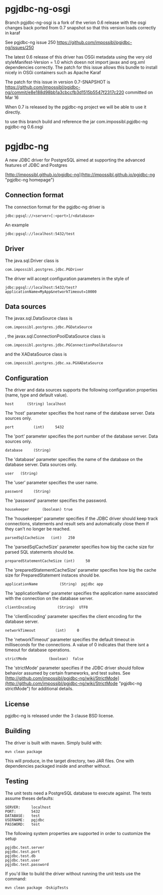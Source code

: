 # pgjdbc-ng-osgi

Branch pgjdbc-ng-osgi is a fork of the verion 0.6 release with the osgi changes back ported from 0.7 snapshot so that this version loads correctly in karaf

See pgjdbc-ng issue 250 https://github.com/impossibl/pgjdbc-ng/issues/250 

The latest 0.6 release of this driver has OSGi metadata using the very old styleManifest-Version = 1.0 
which doesn not import  javax and org.xml dependencies correctly. The patch for this issue allows
this bundle to install nicely in OSGi containers such as Apache Karaf

The patch for this issue in version 0.7-SNAPSHOT is 
https://github.com/impossibl/pgjdbc-ng/commit/e8e188d98bb1a3cbccfb3d1515b5547f2317c220  committed on Mar 16

When 0.7 is released by the pgjdbc-ng project we will be able to use it directly.

to use this branch build and reference the jar
 <groupId>com.impossibl.pgjdbc-ng</groupId>
 <artifactId>pgjdbc-ng</artifactId>
 <version>0.6.osgi</version>

# pgjdbc-ng

A new JDBC driver for PostgreSQL aimed at supporting the advanced features of JDBC and Postgres

[http://impossibl.github.io/pgjdbc-ng](http://impossibl.github.io/pgjdbc-ng "pgjdbc-ng homepage")

## Connection format

The connection format for the pgjdbc-ng driver is

	jdbc:pgsql://<server>[:<port>]/<database>

An example

	jdbc:pgsql://localhost:5432/test

## Driver

The java.sql.Driver class is

	com.impossibl.postgres.jdbc.PGDriver

The driver will accept configuration parameters in the style of

	jdbc:pgsql://localhost:5432/test?applicationName=MyApp&networkTimeout=10000

## Data sources

The javax.sql.DataSource class is

	com.impossibl.postgres.jdbc.PGDataSource

, the javax.sql.ConnectionPoolDataSource class is

	com.impossibl.postgres.jdbc.PGConnectionPoolDataSource

and the XADataSource class is

	com.impossibl.postgres.jdbc.xa.PGXADataSource

## Configuration

The driver and data sources supports the following configuration
properties (name, type and default value).

	host      (String) localhost

The 'host' parameter specifies the host name of the database server. Data sources only.

	port         (int)     5432

The 'port' parameter specifies the port number of the database server. Data sources only.

	database     (String)

The 'database' parameter specifies the name of the database on the database server. Data sources only.

	user   (String)

The 'user' parameter specifies the user name.

	password     (String)

The 'password' parameter specifies the password.

	housekeeper      (boolean) true

The 'housekeeper' parameter specifies if the JDBC driver should keep track connections, statements and result sets
and automatically close them if they can't no longer be reached.

	parsedSqlCacheSize   (int)   250

The 'parsedSqlCacheSize' parameter specifies how big the cache size for parsed SQL statements should be.

	preparedStatementCacheSize (int)     50

The 'preparedStatementCacheSize' parameter specifies how big the cache size for PreparedStatement instaces should be.

	applicationName          (String)  pgjdbc app

The 'applicationName' parameter specifies the application name associated with the connection on the database server.

	clientEncoding          (String)  UTF8

The 'clientEncoding' parameter specifies the client encoding for the database server.

	networkTimeout         (int)     0

The 'networkTimeout' parameter specifies the default timeout in milliseconds for the connections.
A value of 0 indicates that there isnt a timeout for database operations.

	strictMode          (boolean)  false

The 'strictMode' parameter specifies if the JDBC driver should follow behavior assumed by
certain frameworks, and test suites. See
[http://github.com/impossibl/pgjdbc-ng/wiki/StrictMode](http://github.com/impossibl/pgjdbc-ng/wiki/StrictMode "pgjdbc-ng strictMode")
for additional details.

## License

pgjdbc-ng is released under the 3 clause BSD license.

## Building
The driver is built with maven. Simply build with:

	mvn clean package

This will produce, in the target directory, two JAR files. One with dependencies
packaged inside and another without.

## Testing

The unit tests need a PostgreSQL database to execute against. The tests assume theses defaults:

	SERVER:     localhost
	PORT:       5432
	DATABASE:   test
	USERNAME:   pgjdbc
	PASSWORD:   test

The following system properties are supported in order to customize the setup

	pgjdbc.test.server
	pgjdbc.test.port
	pgjdbc.test.db
	pgjdbc.test.user
	pgjdbc.test.password

If you'd like to build the driver without running the unit tests use the command:

	mvn clean package -DskipTests
